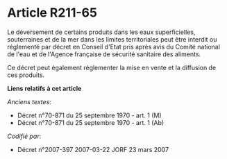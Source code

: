 # Article R211-65

Le déversement de certains produits dans les eaux superficielles, souterraines et de la mer dans les limites territoriales
peut être interdit ou réglementé par décret en Conseil d'Etat pris après avis du Comité national de l'eau et de l'Agence
française de sécurité sanitaire des aliments.

Ce décret peut également réglementer la mise en vente et la diffusion de ces produits.

**Liens relatifs à cet article**

_Anciens textes_:

  - Décret n°70-871 du 25 septembre 1970 - art. 1 (M)
  - Décret n°70-871 du 25 septembre 1970 - art. 1 (Ab)

_Codifié par_:

  - Décret n°2007-397 2007-03-22 JORF 23 mars 2007
